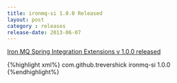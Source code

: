 ```yaml
---
title: ironmq-si 1.0.0 Released
layout: post
category : releases
release-date: 2013-06-07
---
```



[Iron MQ Spring Integration Extensions v 1.0.0 released](http://trevershick.github.io/ironmq-si/)

{%highlight xml%}
<dependency>
	<groupId>com.github.trevershick</groupId>
	<artifactId>ironmq-si</artifactId>
	<version>1.0.0</version>
</dependency>
{%endhighlight%}

